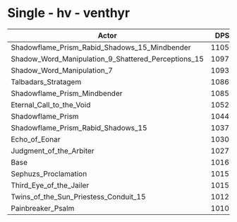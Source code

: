 # Single - hv - venthyr
| Actor | DPS | Increase |
|---|:---:|:---:|
|Shadowflame_Prism_Rabid_Shadows_15_Mindbender|11052|8.78%|
|Shadow_Word_Manipulation_9_Shattered_Perceptions_15|10971|7.99%|
|Shadow_Word_Manipulation_7|10937|7.65%|
|Talbadars_Stratagem|10861|6.90%|
|Shadowflame_Prism_Mindbender|10859|6.88%|
|Eternal_Call_to_the_Void|10525|3.59%|
|Shadowflame_Prism|10442|2.78%|
|Shadowflame_Prism_Rabid_Shadows_15|10379|2.16%|
|Echo_of_Eonar|10304|1.41%|
|Judgment_of_the_Arbiter|10278|1.16%|
|Base|10160|0.00%|
|Sephuzs_Proclamation|10158|-0.02%|
|Third_Eye_of_the_Jailer|10158|-0.02%|
|Twins_of_the_Sun_Priestess_Conduit_15|10126|-0.34%|
|Painbreaker_Psalm|10100|-0.59%|
